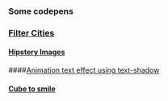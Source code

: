 ### Some codepens

### [Filter Cities ](http://codepen.io/AvraamMavridis/full/QyRExR/)
#### [Hipstery Images](http://codepen.io/AvraamMavridis/full/LGvbZY/)
####[Animation text effect using text-shadow](http://codepen.io/AvraamMavridis/full/aOgMBm) 
#### [Cube to smile](http://codepen.io/AvraamMavridis/full/qdeEoJ)
